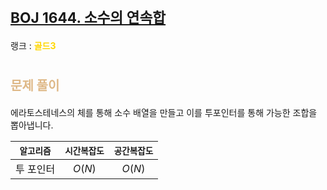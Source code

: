 # <span style="font-size:17pt; font-weight:bold">[BOJ 1644. 소수의 연속합](https://www.acmicpc.net/problem/1644)</span>
랭크 : <span style="color:gold">__골드3__</span>
<br>

# <span style="font-size:15pt;color:BurlyWood">문제 풀이</span>

에라토스테네스의 체를 통해 소수 배열을 만들고 이를 투포인터를 통해 가능한 조합을 뽑아냅니다.
<br>

|`알고리즘`|`시간복잡도`|`공간복잡도`|
|:---:|:---:|:---:|
| 투 포인터 | $O(N)$| $O(N)$ |

<br><br>
